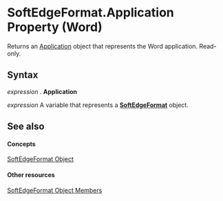 
# SoftEdgeFormat.Application Property (Word)

Returns an [Application](d1cf6f8f-4e88-bf01-93b4-90a83f79cb44.md) object that represents the Word application. Read-only.


## Syntax

 _expression_ . **Application**

 _expression_ A variable that represents a **[SoftEdgeFormat](d8ebe0ee-7520-da40-fbee-10d142ef8023.md)** object.


## See also


#### Concepts


[SoftEdgeFormat Object](d8ebe0ee-7520-da40-fbee-10d142ef8023.md)
#### Other resources


[SoftEdgeFormat Object Members](4946ad56-94e6-4d01-f993-27f90f19e33c.md)
